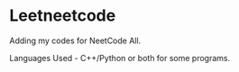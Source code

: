 # Leetneetcode

Adding my codes for NeetCode All.

Languages Used - C++/Python or both for some programs.
